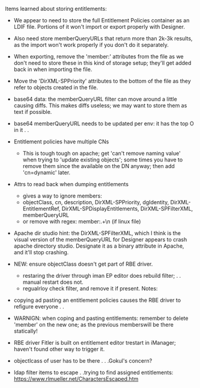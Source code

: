
Items learned about storing entitlements:
 - We appear to need to store the full Entitlement Policies container as an LDIF file. Portions of it won't import or export properly with Designer.
 - Also need store memberQueryURLs that return more than 2k-3k results, as the import won't work properly if you don't do it separately.
 - When exporting, remove the 'member:' attributes from the file as we don't need to store these in this kind of storage setup; they'll get added back in when importing the file.
 - Move the 'DirXML-SPPriority' attributes to the bottom of the file as they refer to objects created in the file.
 - base64 data: the memberQueryURL filter can move around a little causing diffs. This makes diffs useless; we may want to store them as text if possible.
 - base64 memberQueryURL needs to be updated per env: it has the top O in it . .
 - Entitlement policies have multiple CNs
   - This is tough tough on apache; get 'can't remove naming value' when trying to 'update existing objects'; some times you have to remove them since the available on the DN anyway; then add 'cn=dynamic' later.
 - Attrs to read back when dumping entitlements
   - gives a way to ignore members:
   - objectClass, cn, description, DirXML-SPPriority, dgIdentity, DirXML-EntitlementRef, DirXML-SPDisplayEntitlements, DirXML-SPFilterXML, memberQueryURL
   - or remove with regex: member:.+\n (if linux file)
 - Apache dir studio hint: the DirXML-SPFilterXML, which I think is the visual version of the memberQueryURL for Designer appears to crash apache directory studio. Designate it as a binary attribute in Apache, and it'll stop crashing.
 - NEW: ensure objectClass doesn't get part of RBE driver.
   - restaring the driver through iman EP editor does rebuild filter;  . . manual restart does not.
   - regualrloy check filter, and remove it if present.
Notes:
 - copying ad pasting an entitlement policies causes the RBE driver to refigure everyone . .
 - WARNIGN: when coping and pasting entitlements: remember to delete 'member' on the new one; as the previous memberswill be there statically!

 - RBE driver Fitler is built on entitlement editor trestart in iManager; haven't found other way to trigger it.
 - objectlcass of user has to be there . . .Gokul's concern?
 - ldap filter items to escape . .trying to find assigned entitlements: https://www.rlmueller.net/CharactersEscaped.htm